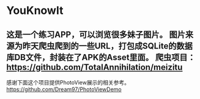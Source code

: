 # YouKnowIt

这是一个练习APP，可以浏览很多妹子图片。
图片来源为昨天爬虫爬到的一些URL，打包成SQLite的数据库DB文件，封装在了APK的Asset里面。
爬虫项目：
https://github.com/TotalAnnihilation/meizitu
---
感谢下面这个项目提供PhotoView展示的相关参考。
https://github.com/Dream97/PhotoViewDemo
